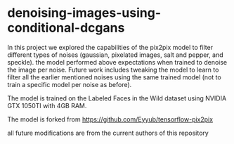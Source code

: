 # denoising-images-using-conditional-dcgans

In this project we explored the capabilities of the pix2pix model to filter different types of noises (gaussian, pixelated images, salt and pepper, and speckle). the model performed above expectations when trained to denoise the image per noise.
Future work includes tweaking the model to learn to filter all the earlier mentioned noises using the same trained model (not to train a specific model per noise as before).

The model is trained on the Labeled Faces in the Wild dataset using NVIDIA GTX 1050TI with 4GB RAM.

The model is forked from https://github.com/Eyyub/tensorflow-pix2pix

all future modifications are from the current authors of this repository
